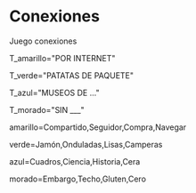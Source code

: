 
# Conexiones
Juego conexiones

T_amarillo="POR INTERNET"

T_verde="PATATAS DE PAQUETE"

T_azul="MUSEOS DE ..."

T_morado="SIN ___"

amarillo=Compartido,Seguidor,Compra,Navegar

verde=Jamón,Onduladas,Lisas,Camperas 

azul=Cuadros,Ciencia,Historia,Cera 

morado=Embargo,Techo,Gluten,Cero



